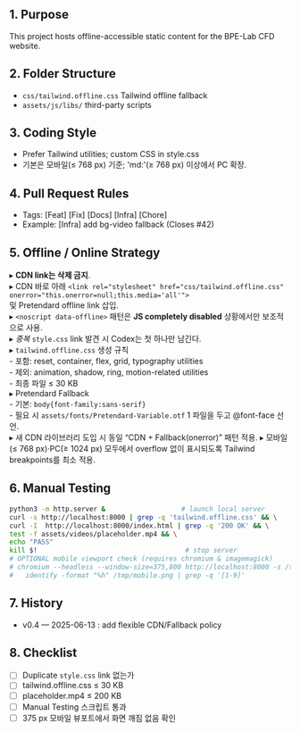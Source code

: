 ## 1. Purpose
This project hosts offline-accessible static content for the BPE-Lab CFD website.

## 2. Folder Structure
  - `css/tailwind.offline.css`  Tailwind offline fallback
  - `assets/js/libs/`           third-party scripts

## 3. Coding Style
  - Prefer Tailwind utilities; custom CSS in style.css
  - 기본은 모바일(≤ 768 px) 기준; 'md:'(≥ 768 px) 이상에서 PC 확장.

## 4. Pull Request Rules
  - Tags: [Feat] [Fix] [Docs] [Infra] [Chore]
  - Example: [Infra] add bg-video fallback  (Closes #42)

## 5. Offline / Online Strategy
  ▸ **CDN link는 삭제 금지**.  
  ▸ CDN 바로 아래 `<link rel="stylesheet" href="css/tailwind.offline.css" onerror="this.onerror=null;this.media='all'">`  
    및 Pretendard offline link 삽입.  
  ▸ `<noscript data-offline>` 패턴은 **JS completely disabled** 상황에서만 보조적으로 사용.  
  ▸ *중복* `style.css` link 발견 시 Codex는 첫 하나만 남긴다.  
  ▸ `tailwind.offline.css` 생성 규칙  
    - 포함: reset, container, flex, grid, typography utilities  
    - 제외: animation, shadow, ring, motion-related utilities  
    - 최종 파일 ≤ 30 KB  
  ▸ Pretendard Fallback  
    - 기본: `body{font-family:sans-serif}`  
    - 필요 시 `assets/fonts/Pretendard-Variable.otf` 1 파일을 두고 @font-face 선언.  
  ▸ 새 CDN 라이브러리 도입 시 동일 “CDN + Fallback(onerror)” 패턴 적용.
  ▸ 모바일(≤ 768 px)·PC(≥ 1024 px) 모두에서 overflow 없이 표시되도록 Tailwind breakpoints를 최소 적용.

## 6. Manual Testing
```bash
python3 -m http.server &                   # launch local server
curl -s http://localhost:8000 | grep -q 'tailwind.offline.css' && \
curl -I  http://localhost:8000/index.html | grep -q '200 OK' && \
test -f assets/videos/placeholder.mp4 && \
echo "PASS"
kill $!                                     # stop server
# OPTIONAL mobile viewport check (requires chromium & imagemagick)
# chromium --headless --window-size=375,800 http://localhost:8000 -s /tmp/mobile.png && \
#   identify -format "%h" /tmp/mobile.png | grep -q '[1-9]'
```

## 7. History

* v0.4 — 2025-06-13 : add flexible CDN/Fallback policy

## 8. Checklist

* [ ] Duplicate `style.css` link 없는가
* [ ] tailwind.offline.css ≤ 30 KB
* [ ] placeholder.mp4 ≤ 200 KB
* [ ] Manual Testing 스크립트 통과
* [ ] 375 px 모바일 뷰포트에서 화면 깨짐 없음 확인
